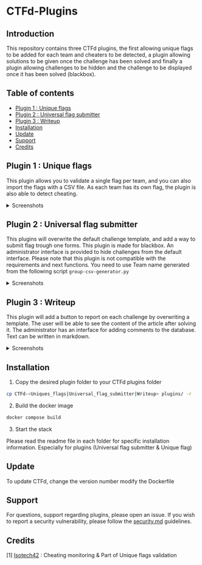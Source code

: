 # CTFd-Plugins

## Introduction

This repository contains three CTFd plugins, the first allowing unique flags to be added for each team and cheaters to be detected, a plugin allowing solutions to be given once the challenge has been solved and finally a plugin allowing challenges to be hidden and the challenge to be displayed once it has been solved (blackbox).

## Table of contents

<!-- TOC start (generated with https://github.com/derlin/bitdowntoc) -->

- [Plugin 1 : Unique flags](#plugin-1-unique-flags)
- [Plugin 2 : Universal flag submitter](#plugin-2-universal-flag-submitter)
- [Plugin 3 : Writeup](#plugin-3-writeup)
- [Installation](#installation)
- [Update](#update)
- [Support](#support)
- [Credits](#credits)

<!-- TOC end -->

<!-- TOC --><a name="plugin-1-unique-flags"></a>

## Plugin 1 : Unique flags
This plugin allows you to validate a single flag per team, and you can also import the flags with a CSV file. As each team has its own flag, the plugin is also able to detect cheating.
<details>
  <summary>Screenshots</summary>
  
![Batch admin](Screenshots/unique_flags/admin.png)

![Single flag admin](Screenshots/unique_flags/admin-single.png)


![Cheating view](Screenshots/unique_flags/admin-cheating.png)
</details>


<!-- TOC --><a name="plugin-2-universal-flag-submitter"></a>

## Plugin 2 : Universal flag submitter
This plugins will overwrite the default challenge template, and add a way to submit flag trough one forms. This plugin is made for blackbox. An administrator interface is provided to hide challenges from the default interface. Please note that this plugin is not compatible with the requirements and next functions. You need to use Team name generated from the following script `group-csv-generator.py` 

<details>
  <summary>Screenshots</summary>

![Admin view](Screenshots/universal_flag_submitter/admin.png)

![User view](Screenshots/universal_flag_submitter/user.png)
</details>


<!-- TOC --><a name="plugin-3-writeup"></a>

## Plugin 3 : Writeup
This plugin will add a button to report on each challenge by overwriting a template. The user will be able to see the content of the article after solving it.
The administrator has an interface for adding comments to the database. Text can be written in markdown.

<details>
  <summary>Screenshots</summary>

![Admin view](Screenshots/writeup/plugin-admin-markdown.png)

![User link](Screenshots/writeup/plugin-user.png)

![User view](Screenshots/writeup/plugin-user-show.png)

</details>

<!-- TOC --><a name="installation"></a>
## Installation

1. Copy the desired plugin folder to your CTFd plugins folder

```bash
cp CTFd-<Uniques_flags|Universal_flag_submitter|Writeup> plugins/ -r
```
2. Build the docker image
```bash
docker compose build
```
3. Start the stack


Please read the readme file in each folder for specific installation information. Especially for plugins (Universal flag submitter & Unique flag)

<!-- TOC --><a name="update"></a>
## Update

To update CTFd, change the version number modify the Dockerfile

<!-- TOC --><a name="support"></a>
## Support

For questions, support regarding plugins, please open an issue. If you wish to report a security vulnerability, please follow the [security.md](SECURITY.md) guidelines.

<!-- TOC --><a name="credits"></a>
## Credits

[1] [Isotech42](https://github.com/Isotech42/CTFd-RedHerring) : Cheating monitoring & Part of Unique flags validation